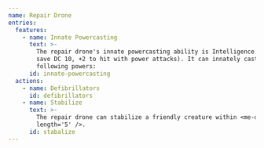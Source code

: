 ```yaml
---
name: Repair Drone
entries:
  features:
    - name: Innate Powercasting
      text: >-
        The repair drone's innate powercasting ability is Intelligence (power
        save DC 10, +2 to hit with power attacks). It can innately cast the
        following powers:
      id: innate-powercasting
  actions:
    - name: Defibrillators
      id: defibrillators
    - name: Stabilize
      text: >-
        The repair drone can stabilize a friendly creature within <me-distance
        length='5' />.
      id: stabalize
---
```


